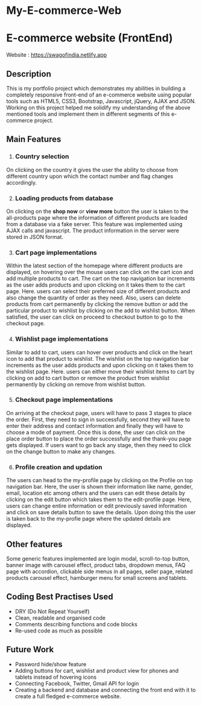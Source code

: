 # My-E-commerce-Web

# E-commerce website (FrontEnd)

Website : https://swagofindia.netlify.app

## Description 
This is my portfolio project which demonstrates my abilities in building a completely responsive front-end of an e-commerce website using popular tools such as HTML5, CSS3, Bootstrap, Javascript, jQuery, AJAX and JSON. Working on this project helped me solidify my understanding of the above mentioned tools and implement them in different segments of this e-commerce project.


## Main Features
1. ### Country selection
On clicking on the country it gives the user the ability to choose from different country upon which the contact number and flag changes accordingly. 

2. ### Loading products from database
On clicking on the **shop now** or **view more** button the user is taken to the all-products page where the information of different products are loaded from a database via a fake server. This feature was implemented using AJAX calls and javascript. The product information in the server were stored in JSON format.  

3. ### Cart page implementations 
Within the latest section of the homepage where different products are displayed, on hovering over the mouse users can click on the cart icon and add multiple products to cart. The cart on the top navigation bar increments as the user adds products and upon clicking on it takes them to the cart page. Here. users can select their preferred size of different products and also change the quantity of order as they need. Also, users can delete products from cart permanently by clicking the remove button or add the particular product to wishlist by clicking on the add to wishlist button. When satisfied, the user can click on proceed to checkout button to go to the checkout page. 

4. ### Wishlist page implementations
Similar to add to cart, users can hover over products and click on the heart icon to add that product to wishlist. The wishlist on the top navigation bar increments as the user adds products and upon clicking on it takes them to the wishlist page. Here. users can either move their wishlist items to cart by clicking on add to cart button or remove the product from wishlist permanently by clicking on remove from wishlist button. 

5. ### Checkout page implementations
On arriving at the checkout page, users will have to pass 3 stages to place the order. First, they need to sign in successfully, second they will have to enter their address and contact information and finally they will have to choose a mode of payment. Once this is done, the user can click on the place order button to place the order successfully and the thank-you page gets displayed. If users want to go back any stage, then they need to click on the change button to make any changes. 

6. ### Profile creation and updation
The users can head to the my-profile page by clicking on the Profile on top navigation bar. Here, the user is shown their information like name, gender, email, location etc among others and the users can edit these details by clicking on the edit button which takes them to the edit-profile page. Here, users can change entire information or edit previously saved information and click on save details button to save the details. Upon doing this the user is taken back to the my-profie page where the updated details are displayed. 

## Other features
Some generic features implemented are login modal, scroll-to-top button, banner image with carousel effect, product tabs, dropdown menus, FAQ page with accordion, clickable side menus in all pages, seller page, related products carousel effect, hamburger menu for small screens and tablets.

## Coding Best Practises Used
* DRY (Do Not Repeat Yourself)
* Clean, readable and organised code
* Comments describing functions and code blocks
* Re-used code as much as possible

## Future Work
* Password hide/show feature
* Adding buttons for cart, wishlist and product view for phones and tablets instead of hovering icons
* Connecting Facebook, Twitter, Gmail API for login
* Creating a backend and database and connecting the front end with it to create a full fledged e-commerce website.
